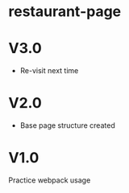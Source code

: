 # restaurant-page
<h1>V3.0</h1>
<ul>
<li> Re-visit next time
</li>
</ul>

<h1>V2.0</h1>
<ul>
<li> Base page structure created
</li>
</ul>

<h1>V1.0</h1>
Practice webpack usage